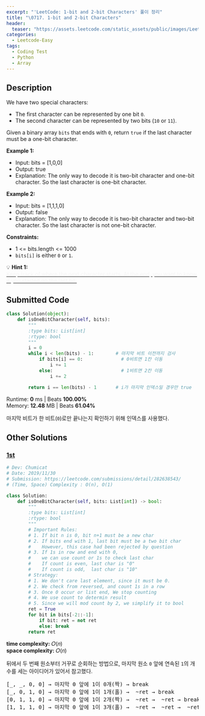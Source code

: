 ```yaml
---
excerpt: "'LeetCode: 1-bit and 2-bit Characters' 풀이 정리"
title: "\0717. 1-bit and 2-bit Characters"
header:
  teaser: "https://assets.leetcode.com/static_assets/public/images/LeetCode_Sharing.png"
categories:
  - Leetcode-Easy
tags:
  - Coding Test
  - Python
  - Array
---
```


## <i class="fa-solid fa-file-lines"></i> Description

We have two special characters:

- The first character can be represented by one bit `0`.
- The second character can be represented by two bits (`10` or `11`).

Given a binary array `bits` that ends with `0`, return `true` if the last character must be a one-bit character.

**Example 1:**

- Input: bits = [1,0,0]
- Output: true
- Explanation: The only way to decode it is two-bit character and one-bit character.
So the last character is one-bit character.

**Example 2:**

- Input: bits = [1,1,1,0]
- Output: false
- Explanation: The only way to decode it is two-bit character and two-bit character.
So the last character is not one-bit character.

**Constraints:**

- 1 <= bits.length <= 1000
- `bits[i]` is either `0` or `1`.

💡 **Hint 1:**   
<u><span style="color:#F5F5F5">Keep track of where the next character starts. At the end, you want to know if you started on the last bit.</span></u>

## <i class="fa-solid fa-cloud-arrow-up"></i> Submitted Code

```python
class Solution(object):
    def isOneBitCharacter(self, bits):
        """
        :type bits: List[int]
        :rtype: bool
        """
        i = 0
        while i < len(bits) - 1:        # 마지막 비트 이전까지 검사
            if bits[i] == 0:              # 0비트면 1칸 이동
                i += 1
            else:                         # 1비트면 2칸 이동 
                i += 2

        return i == len(bits) - 1       # i가 마지막 인덱스일 경우만 true
```
<i class="fa-solid fa-clock"></i> Runtime: **0** ms \| Beats **100.00%**    
<i class="fa-solid fa-memory"></i> Memory: **12.48** MB \| Beats **61.04%**

마지막 비트가 한 비트(`0`)로만 끝나는지 확인하기 위해 인덱스를 사용했다.

## <i class="fa-solid fa-flask"></i> Other Solutions

### <a href="https://leetcode.com/problems/1-bit-and-2-bit-characters/solutions/440538/python-time-o-n-99-7-space-o-1-100-0-easy-understand-clean-full-comment/?envType=problem-list-v2&envId=2s2fta2m" target="_blank">1st</a>

```python
# Dev: Chumicat
# Date: 2019/11/30
# Submission: https://leetcode.com/submissions/detail/282638543/
# (Time, Space) Complexity : O(n), O(1)

class Solution:
    def isOneBitCharacter(self, bits: List[int]) -> bool:
        """
        :type bits: List[int]
        :rtype: bool
        """
        # Important Rules:
        # 1. If bit n is 0, bit n+1 must be a new char
        # 2. If bits end with 1, last bit must be a two bit char
        #    However, this case had been rejected by question
        # 3. If 1s in row and end with 0, 
        #    we can use count or 1s to check last char
        #    If count is even, last char is "0"
        #    If count is odd,  last char is "10"
        # Strategy:
        # 1. We don't care last element, since it must be 0.
        # 2. We check from reversed, and count 1s in a row
        # 3. Once 0 occur or list end, We stop counting
        # 4. We use count to determin result
        # 5. Since we will mod count by 2, we simplify it to bool
        ret = True
        for bit in bits[-2::-1]:
            if bit: ret = not ret
            else: break
        return ret
```
<i class="fa-solid fa-clock"></i> **time complexity:** 𝑂(𝑛)   
<i class="fa-solid fa-memory"></i> **space complexity:** 𝑂(𝑛)           

뒤에서 두 번째 원소부터 거꾸로 순회하는 방법으로, 마지막 원소 `0` 앞에 연속된 `1`의 개수를 세는 아이디어가 있어서 참고했다.

<pre>
[_, _, 0, 0] → 마지막 0 앞에 1이 0개(짝) → break                 →  true
[_, 0, 1, 0] → 마지막 0 앞에 1이 1개(홀) →  ~ret → break         → false
[0, 1, 1, 0] → 마지막 0 앞에 1이 2개(짝) →  ~ret →  ~ret → break →  true
[1, 1, 1, 0] → 마지막 0 앞에 1이 3개(홀) →  ~ret →  ~ret →  ~ret → false
</pre>